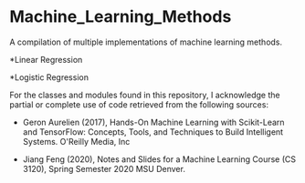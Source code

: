 # Machine_Learning_Methods
A compilation of multiple implementations of machine learning methods.

*Linear Regression

*Logistic Regression

For the classes and modules found in this repository, I acknowledge the partial or complete use of code retrieved from the following sources:

* Geron Aurelien (2017), Hands-On Machine Learning with Scikit-Learn and TensorFlow: 
                        Concepts, Tools, and Techniques to Build Intelligent Systems. O'Reilly Media, Inc

* Jiang Feng (2020), Notes and Slides for a Machine Learning Course (CS 3120), Spring Semester 2020 MSU Denver. 
